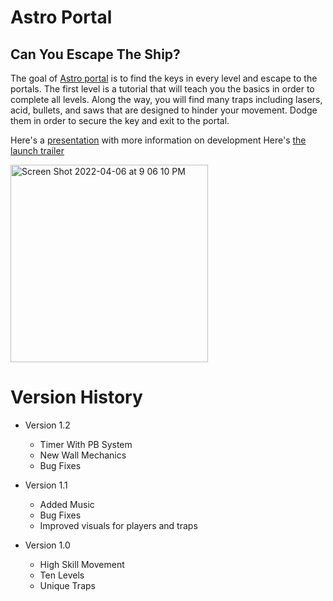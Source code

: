# Astro Portal

## Can You Escape The Ship?

The goal of [Astro portal](https://apps.apple.com/sr/app/astro-portal/id1558706324) is to find the keys in every level and escape to the portals. The first level is a tutorial that will teach you the basics in order to complete all levels. Along the way, you will find many traps including lasers, acid, bullets, and saws that are designed to hinder your movement. Dodge them in order to secure the key and exit to the portal.

Here's a [presentation]() with more information on development
Here's [the launch trailer](https://www.youtube.com/watch?v=9Ml9apc4FA0&ab_channel=KanTheGamer)

<img width="316" alt="Screen Shot 2022-04-06 at 9 06 10 PM" src="https://user-images.githubusercontent.com/59212272/162105906-3c632c87-6f5e-4895-a6f9-63a7e7194ab6.png">

# Version History

* Version 1.2
  - Timer With PB System 
  - New Wall Mechanics 
  - Bug Fixes
  
* Version 1.1
  - Added Music
  - Bug Fixes
  - Improved visuals for players and traps
  
* Version 1.0
  - High Skill Movement
  - Ten Levels
  - Unique Traps
